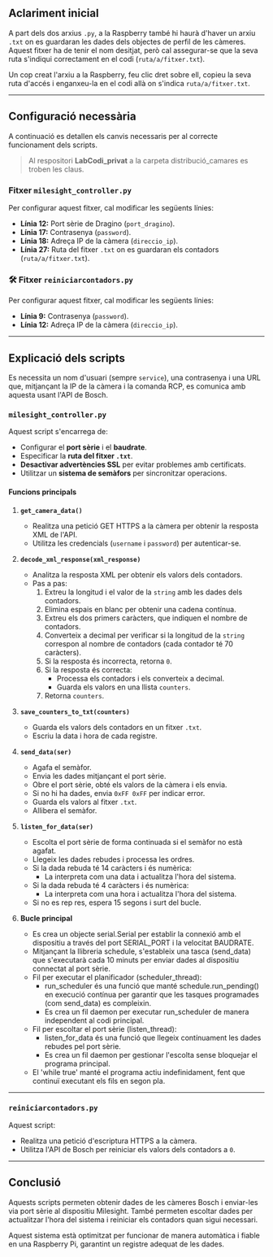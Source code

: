 ##  Aclariment inicial
A part dels dos arxius `.py`, a la Raspberry també hi haurà d'haver un arxiu `.txt` on es guardaran les dades dels objectes de perfil de les càmeres. Aquest fitxer ha de tenir el nom desitjat, però cal assegurar-se que la seva ruta s'indiqui correctament en el codi (`ruta/a/fitxer.txt`).

Un cop creat l'arxiu a la Raspberry, feu clic dret sobre ell, copieu la seva ruta d'accés i enganxeu-la en el codi allà on s'indica `ruta/a/fitxer.txt`.

---

##  Configuració necessària
A continuació es detallen els canvis necessaris per al correcte funcionament dels scripts.

>Al respositori **LabCodi_privat** a la carpeta distribució_camares es troben les claus.

###  Fitxer `milesight_controller.py`
Per configurar aquest fitxer, cal modificar les següents línies:

- **Línia 12:** Port sèrie de Dragino (`port_dragino`).
- **Línia 17:** Contrasenya (`password`).
- **Línia 18:** Adreça IP de la càmera (`direccio_ip`).
- **Línia 27:** Ruta del fitxer `.txt` on es guardaran els contadors (`ruta/a/fitxer.txt`).

### 🛠 Fitxer `reiniciarcontadors.py`
Per configurar aquest fitxer, cal modificar les següents línies:

- **Línia 9:** Contrasenya (`password`).
- **Línia 12:** Adreça IP de la càmera (`direccio_ip`).

---

##  Explicació dels scripts
Es necessita un nom d'usuari (sempre `service`), una contrasenya i una URL que, mitjançant la IP de la càmera i la comanda RCP, es comunica amb aquesta usant l'API de Bosch.

### **`milesight_controller.py`**
Aquest script s'encarrega de:

- Configurar el **port sèrie** i el **baudrate**.
- Especificar la **ruta del fitxer `.txt`**.
- **Desactivar advertències SSL** per evitar problemes amb certificats.
- Utilitzar un **sistema de semàfors** per sincronitzar operacions.

#### **Funcions principals**

1. **`get_camera_data()`**
   - Realitza una petició GET HTTPS a la càmera per obtenir la resposta XML de l'API.
   - Utilitza les credencials (`username` i `password`) per autenticar-se.

2. **`decode_xml_response(xml_response)`**
   - Analitza la resposta XML per obtenir els valors dels contadors.
   - Pas a pas:
     1. Extreu la longitud i el valor de la `string` amb les dades dels contadors.
     2. Elimina espais en blanc per obtenir una cadena contínua.
     3. Extreu els dos primers caràcters, que indiquen el nombre de contadors.
     4. Converteix a decimal per verificar si la longitud de la `string` correspon al nombre de contadors (cada contador té 70 caràcters).
     5. Si la resposta és incorrecta, retorna `0`.
     6. Si la resposta és correcta:
        - Processa els contadors i els converteix a decimal.
        - Guarda els valors en una llista `counters`.
     7. Retorna `counters`.

3. **`save_counters_to_txt(counters)`**
   - Guarda els valors dels contadors en un fitxer `.txt`.
   - Escriu la data i hora de cada registre.

4. **`send_data(ser)`**
   - Agafa el semàfor.
   - Envia les dades mitjançant el port sèrie.
   - Obre el port sèrie, obté els valors de la càmera i els envia.
   - Si no hi ha dades, envia `0xFF 0xFF` per indicar error.
   - Guarda els valors al fitxer `.txt`.
   - Allibera el semàfor.

5. **`listen_for_data(ser)`**
   - Escolta el port sèrie de forma continuada si el semàfor no està agafat.
   - Llegeix les dades rebudes i processa les ordres.
   - Si la dada rebuda té 14 caràcters i és numèrica:
     - La interpreta com una data i actualitza l'hora del sistema.
   - Si la dada rebuda té 4 caràcters i és numèrica:
     - La interpreta com una hora i actualitza l'hora del sistema.
   - Si no es rep res, espera 15 segons i surt del bucle.

6. **Bucle principal**
   - Es crea un objecte serial.Serial per establir la connexió amb el dispositiu a través del port SERIAL_PORT i la velocitat BAUDRATE.
   - Mitjançant la llibreria schedule, s'estableix una tasca (send_data) que s'executarà cada 10 minuts per enviar dades al dispositiu connectat al port sèrie.
   - Fil per executar el planificador (scheduler_thread):
        - run_scheduler és una funció que manté schedule.run_pending() en execució contínua per garantir que les tasques programades (com send_data) es compleixin.
        - Es crea un fil daemon per executar run_scheduler de manera independent al codi principal.
   - Fil per escoltar el port sèrie (listen_thread):
        - listen_for_data és una funció que llegeix contínuament les dades rebudes pel port sèrie.
        - Es crea un fil daemon per gestionar l'escolta sense bloquejar el programa principal.
   - El 'while true' manté el programa actiu indefinidament, fent que continuï executant els fils en segon pla.
---

### **`reiniciarcontadors.py`**
Aquest script:
- Realitza una petició d'escriptura HTTPS a la càmera.
- Utilitza l'API de Bosch per reiniciar els valors dels contadors a `0`.

---

##  Conclusió
Aquests scripts permeten obtenir dades de les càmeres Bosch i enviar-les via port sèrie al dispositiu Milesight. També permeten escoltar dades per actualitzar l'hora del sistema i reiniciar els contadors quan sigui necessari.

Aquest sistema està optimitzat per funcionar de manera automàtica i fiable en una Raspberry Pi, garantint un registre adequat de les dades.

